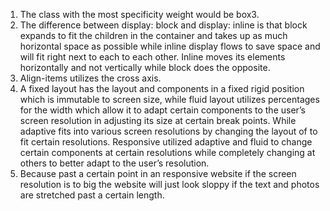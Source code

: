 1.	The class with the most specificity weight would be box3.
2.	The difference between display: block and display: inline is that block expands to fit the children in the container and takes up as much horizontal space as possible while inline display flows to save space and will fit right next to each to each other.  Inline moves its elements horizontally and not vertically while block does the opposite. 
3.	Align-items utilizes the cross axis.
4.	A fixed layout has the layout and components in a fixed rigid position which is immutable to screen size, while fluid layout utilizes percentages for the width which allow it to adapt certain components to the user’s screen resolution in adjusting its size at certain break points. While adaptive fits into various screen resolutions by changing the layout of to fit certain resolutions. Responsive utilized adaptive and fluid to change certain components at certain resolutions while completely changing at others to better adapt to the user’s resolution.
5.	Because past a certain point in an responsive website if the screen resolution is to big the website will just look sloppy if the text and photos are stretched past a certain length.  
